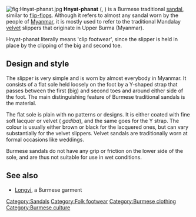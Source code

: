 ![](Hnyat-phanat.jpg "fig:Hnyat-phanat.jpg") **Hnyat-phanat** (, ) is a
Burmese traditional [sandal](sandal "wikilink"), similar to
[flip-flops](flip-flops "wikilink"). Although it refers to almost any
sandal worn by the people of [Myanmar](Myanmar "wikilink"), it is mostly
used to refer to the traditional Mandalay [velvet](velvet "wikilink")
slippers that originate in Upper Burma (Myanmar).

Hnyat-phanat literally means 'clip footwear', since the slipper is held
in place by the clipping of the big and second toe.

## Design and style

The slipper is very simple and is worn by almost everybody in Myanmar.
It consists of a flat sole held loosely on the foot by a Y-shaped strap
that passes between the first (big) and second toes and around either
side of the foot. The main distinguishing feature of Burmese traditional
sandals is the material.

The flat sole is plain with no patterns or designs. It is either coated
with fine soft lacquer or velvet ( *gadiba*), and the same goes for the
Y strap. The colour is usually either brown or black for the lacquered
ones, but can vary substantially for the velvet slippers. Velvet sandals
are traditionally worn at formal occasions like weddings.

Burmese sandals do not have any grip or friction on the lower side of
the sole, and are thus not suitable for use in wet conditions.

## See also

-   [Longyi](Longyi "wikilink"), a Burmese garment

[Category:Sandals](Category:Sandals "wikilink") [Category:Folk
footwear](Category:Folk_footwear "wikilink") [Category:Burmese
clothing](Category:Burmese_clothing "wikilink") [Category:Burmese
culture](Category:Burmese_culture "wikilink")